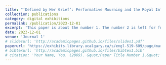 ```yaml
---
title: "‘Defined by Her Grief’: Performative Mourning and the Royal Influence in George Eliot’s *Middlemarch*"
collection: publications
category: digital exhibitions
permalink: /publication/2023-12-01
excerpt: 'This paper is about the number 1. The number 2 is left for future work.'
date: 2023-12-01
venue: 'Journal 1'
# slidesurl: 'http://academicpages.github.io/files/slides1.pdf'
paperurl: 'https://exhibits.library.ucalgary.ca/s/engl-519-609/page/marissa-stelmack'
# bibtexurl: 'http://academicpages.github.io/files/bibtex1.bib'
# citation: 'Your Name, You. (2009). &quot;Paper Title Number 1.&quot; <i>Journal 1</i>. 1(1).'
---
```

